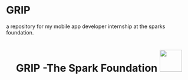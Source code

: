 # GRIP
a repository for my mobile app developer internship at the sparks foundation.
<h1 align="center">GRIP -The Spark Foundation <img src="https://www.thesparksfoundationsingapore.org/images/logo_small.png" width="60"></h1>
